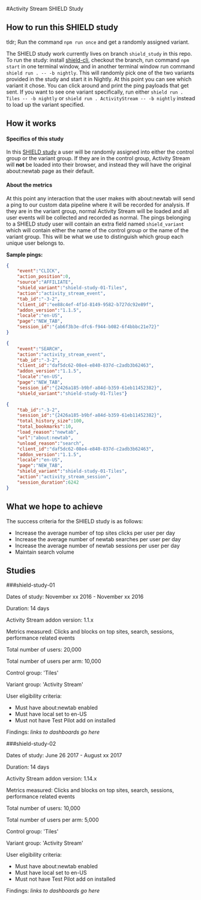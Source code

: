 #Activity Stream SHIELD Study

## How to run this SHIELD study

tldr; Run the command ```npm run once``` and get a randomly assigned variant.

The SHIELD study work currently lives on branch ```shield_study``` in this repo. To run the study: install [shield-cli](https://github.com/mozilla/shield-study-cli), checkout the branch, run command ```npm start``` in one terminal window, and in another terminal window run command ```shield run . -- -b nightly```. This will randomly pick one of the two variants provided in the study and start it in Nightly. At this point you can see which variant it chose. You can click around and print the ping payloads that get sent. If you want to see one variant specifically, run either ```shield run . Tiles -- -b nightly``` or ```shield run . ActivityStream -- -b nightly``` instead to load up the variant specified.

## How it works

#### Specifics of this study
In this [SHIELD study](https://wiki.mozilla.org/Firefox/Shield/Shield_Studies) a user will be randomly assigned into either the control group or the variant group. If they are in the control group, Activity Stream will **not** be loaded into their browser, and instead they will have the original about:newtab page as their default.
#### About the metrics
At this point any interaction that the user makes with about:newtab will send a ping to our custom data pipeline where it will be recorded for analysis. If they are in the variant group, normal Activity Stream will be loaded and all user events will be collected and recorded as normal. The pings belonging to a SHIELD study user will contain an extra field named ```shield_variant``` which will contain either the name of the control group or the name of the variant group. This will be what we use to distinguish which group each unique user belongs to.

**Sample pings:**
```json
{
	"event":"CLICK",
	"action_position":0,
	"source":"AFFILIATE",
	"shield_variant":"shield-study-01-Tiles",
	"action":"activity_stream_event",
	"tab_id":"-3-2",
	"client_id":"ee88c4ef-4f1d-8149-9582-b727dc92e89f",
	"addon_version":"1.1.5",
	"locale":"en-US",
	"page":"NEW_TAB",
	"session_id":"{ab6f3b3e-dfc6-f944-b082-6f4bbbc21e72}"
}
```
```json
{
	"event":"SEARCH",
	"action":"activity_stream_event",
	"tab_id":"-3-2",
	"client_id":"daf5dc62-08e4-e840-837d-c2adb3b62463",
	"addon_version":"1.1.5",
	"locale":"en-US",
	"page":"NEW_TAB",
	"session_id":"{2426a185-b9bf-a84d-b359-61eb11452382}",
	"shield_variant":"shield-study-01-Tiles"}
```
```json
{
	"tab_id":"-3-2",
	"session_id":"{2426a185-b9bf-a84d-b359-61eb11452382}",
	"total_history_size":100,
	"total_bookmarks":10,
	"load_reason":"newtab",
	"url":"about:newtab",
	"unload_reason":"search",
	"client_id":"daf5dc62-08e4-e840-837d-c2adb3b62463",
	"addon_version":"1.1.5",
	"locale":"en-US",
	"page":"NEW_TAB",
	"shield_variant":"shield-study-01-Tiles",
	"action":"activity_stream_session",
	"session_duration":6242
}
```

## What we hope to achieve

The success criteria for the SHIELD study is as follows:
- Increase the average number of top sites clicks per user per day
- Increase the average number of newtab searches per user per day
- Increase the average number of newtab sessions per user per day
- Maintain search volume


## Studies
###shield-study-01

Dates of study: November xx 2016 - November xx 2016

Duration: 14 days

Activity Stream addon version: 1.1.x

Metrics measured: Clicks and blocks on top sites, search, sessions, performance related events

Total number of users: 20,000

Total number of users per arm: 10,000

Control group: 'Tiles'

Variant group: 'Activity Stream'

User eligibility criteria:

- Must have about:newtab enabled
- Must have local set to en-US
- Must not have Test Pilot add on installed

Findings: *links to dashboards go here*

###shield-study-02

Dates of study: June 26 2017 - August xx 2017

Duration: 14 days

Activity Stream addon version: 1.14.x

Metrics measured: Clicks and blocks on top sites, search, sessions, performance related events

Total number of users: 10,000

Total number of users per arm: 5,000

Control group: 'Tiles'

Variant group: 'Activity Stream'

User eligibility criteria:

- Must have about:newtab enabled
- Must have local set to en-US
- Must not have Test Pilot add on installed

Findings: *links to dashboards go here*
